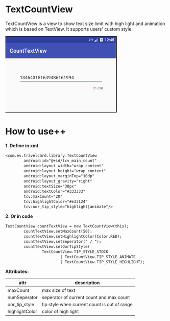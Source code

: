 # TextCountView
TextCountView is a view to show text size limit with high light and animation which is based on TextView. It supports users' custom style.

![image](/screenshot/screenshot_textcountview.png)

# How to use++
**1. Define in xml**

```
<com.ev.travelcard.library.TextCountView
        android:id="@+id/tcv_main_count"
        android:layout_width="wrap_content"
        android:layout_height="wrap_content"
        android:layout_marginTop="10dp"
        android:layout_gravity="right"
        android:textSize="30px"
        android:textColor="#333333"
        tcv:maxCount="20"
        tcv:highlightColor="#e33124"
        tcv:oor_tip_style="highlight|animate"/>
```

**2. Or in code**

```
TextCountView countTextView = new TextCountView(this);
        countTextView.setMaxCount(50);
        countTextView.setHighlightColor(Color.RED);
        countTextView.setSeperator(" / ");
        countTextView.setOorTipStyle(
                TextCountView.TIP_STYLE_STOCK 
                        | TextCountView.TIP_STYLE_ANIMATE 
                        | TextCountView.TIP_STYLE_HIGHLIGHT);
```

**Attributes:**

attr | description
---|---
maxCount | max size of text
numSeperator | seperator of current count and max count
oor_tip_style | tip style when current count is out of range
highlightColor | color of high light
